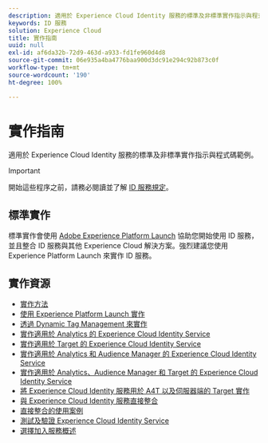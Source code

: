 ```yaml
---
description: 適用於 Experience Cloud Identity 服務的標準及非標準實作指示與程式碼範例。
keywords: ID 服務
solution: Experience Cloud
title: 實作指南
uuid: null
exl-id: af6da32b-72d9-463d-a933-fd1fe960d4d8
source-git-commit: 06e935a4ba4776baa900d3dc91e294c92b873c0f
workflow-type: tm+mt
source-wordcount: '190'
ht-degree: 100%

---
```


# 實作指南

適用於 Experience Cloud Identity 服務的標準及非標準實作指示與程式碼範例。

>[!IMPORTANT]
>
>開始這些程序之前，請務必閱讀並了解 [ID 服務規定](../reference/requirements.md)。

## 標準實作

標準實作會使用 [Adobe Experience Platform Launch](https://experienceleague.adobe.com/docs/launch/using/home.html) 協助您開始使用 ID 服務，並且整合 ID 服務與其他 Experience Cloud 解決方案。強烈建議您使用 Experience Platform Launch 來實作 ID 服務。

## 實作資源

* [實作方法](implementation-methods.md)
* [使用 Experience Platform Launch 實作](ecid-implement-with-launch.md)
* [透過 Dynamic Tag Management 來實作](standard.md)
* [實作適用於 Analytics 的 Experience Cloud Identity Service](setup-analytics.md)
* [實作適用於 Target 的 Experience Cloud Identity Service](setup-target.md)
* [實作適用於 Analytics 和 Audience Manager 的 Experience Cloud Identity Service](setup-aam-analytics.md)
* [實作適用於 Analytics、Audience Manager 和 Target 的 Experience Cloud Identity Service](setup-aam-analytics-target.md)
* [將 Experience Cloud Identity 服務用於 A4T 以及伺服器端的 Target 實作](ecid-a4t-target.md)
* [與 Experience Cloud Identity 服務直接整合 ](direct-integration.md)
* [直接整合的使用案例](direct-integration-examples.md)
* [測試及驗證 Experience Cloud Identity Service ](test-verify.md)
* [選擇加入服務概述](opt-in-service/optin-overview.md)
